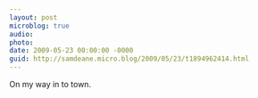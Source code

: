 ```yaml
---
layout: post
microblog: true
audio: 
photo: 
date: 2009-05-23 00:00:00 -0000
guid: http://samdeane.micro.blog/2009/05/23/t1894962414.html
---
```

On my way in to town.
